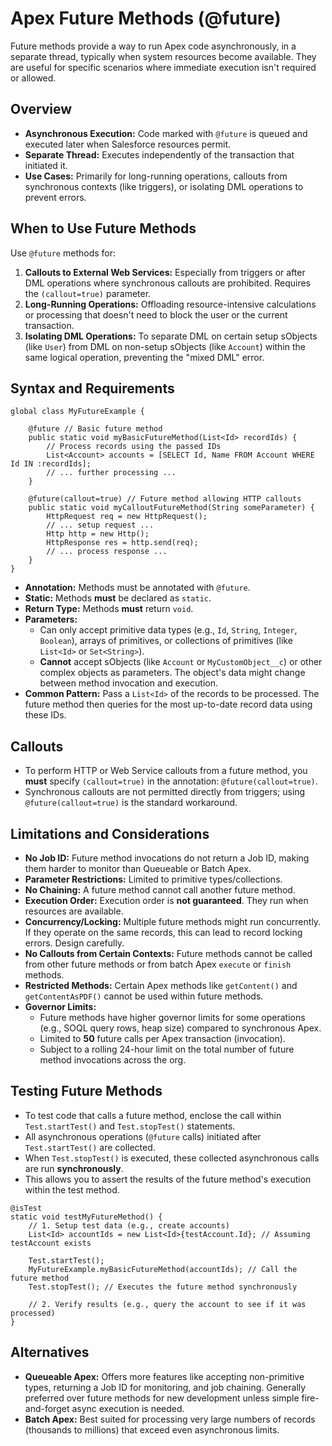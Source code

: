 # Apex Future Methods (@future)

Future methods provide a way to run Apex code asynchronously, in a separate thread, typically when system resources become available. They are useful for specific scenarios where immediate execution isn't required or allowed.

## Overview

- **Asynchronous Execution:** Code marked with `@future` is queued and executed later when Salesforce resources permit.
- **Separate Thread:** Executes independently of the transaction that initiated it.
- **Use Cases:** Primarily for long-running operations, callouts from synchronous contexts (like triggers), or isolating DML operations to prevent errors.

## When to Use Future Methods

Use `@future` methods for:

1.  **Callouts to External Web Services:** Especially from triggers or after DML operations where synchronous callouts are prohibited. Requires the `(callout=true)` parameter.
2.  **Long-Running Operations:** Offloading resource-intensive calculations or processing that doesn't need to block the user or the current transaction.
3.  **Isolating DML Operations:** To separate DML on certain setup sObjects (like `User`) from DML on non-setup sObjects (like `Account`) within the same logical operation, preventing the "mixed DML" error.

## Syntax and Requirements

```apex
global class MyFutureExample {

    @future // Basic future method
    public static void myBasicFutureMethod(List<Id> recordIds) {
        // Process records using the passed IDs
        List<Account> accounts = [SELECT Id, Name FROM Account WHERE Id IN :recordIds];
        // ... further processing ...
    }

    @future(callout=true) // Future method allowing HTTP callouts
    public static void myCalloutFutureMethod(String someParameter) {
        HttpRequest req = new HttpRequest();
        // ... setup request ...
        Http http = new Http();
        HttpResponse res = http.send(req);
        // ... process response ...
    }
}
```

- **Annotation:** Methods must be annotated with `@future`.
- **Static:** Methods **must** be declared as `static`.
- **Return Type:** Methods **must** return `void`.
- **Parameters:**
  - Can only accept primitive data types (e.g., `Id`, `String`, `Integer`, `Boolean`), arrays of primitives, or collections of primitives (like `List<Id>` or `Set<String>`).
  - **Cannot** accept sObjects (like `Account` or `MyCustomObject__c`) or other complex objects as parameters. The object's data might change between method invocation and execution.
- **Common Pattern:** Pass a `List<Id>` of the records to be processed. The future method then queries for the most up-to-date record data using these IDs.

## Callouts

- To perform HTTP or Web Service callouts from a future method, you **must** specify `(callout=true)` in the annotation: `@future(callout=true)`.
- Synchronous callouts are not permitted directly from triggers; using `@future(callout=true)` is the standard workaround.

## Limitations and Considerations

- **No Job ID:** Future method invocations do not return a Job ID, making them harder to monitor than Queueable or Batch Apex.
- **Parameter Restrictions:** Limited to primitive types/collections.
- **No Chaining:** A future method cannot call another future method.
- **Execution Order:** Execution order is **not guaranteed**. They run when resources are available.
- **Concurrency/Locking:** Multiple future methods might run concurrently. If they operate on the same records, this can lead to record locking errors. Design carefully.
- **No Callouts from Certain Contexts:** Future methods cannot be called from other future methods or from batch Apex `execute` or `finish` methods.
- **Restricted Methods:** Certain Apex methods like `getContent()` and `getContentAsPDF()` cannot be used within future methods.
- **Governor Limits:**
  - Future methods have higher governor limits for some operations (e.g., SOQL query rows, heap size) compared to synchronous Apex.
  - Limited to **50** future calls per Apex transaction (invocation).
  - Subject to a rolling 24-hour limit on the total number of future method invocations across the org.

## Testing Future Methods

- To test code that calls a future method, enclose the call within `Test.startTest()` and `Test.stopTest()` statements.
- All asynchronous operations (`@future` calls) initiated after `Test.startTest()` are collected.
- When `Test.stopTest()` is executed, these collected asynchronous calls are run **synchronously**.
- This allows you to assert the results of the future method's execution within the test method.

```apex
@isTest
static void testMyFutureMethod() {
    // 1. Setup test data (e.g., create accounts)
    List<Id> accountIds = new List<Id>{testAccount.Id}; // Assuming testAccount exists

    Test.startTest();
    MyFutureExample.myBasicFutureMethod(accountIds); // Call the future method
    Test.stopTest(); // Executes the future method synchronously

    // 2. Verify results (e.g., query the account to see if it was processed)
}
```

## Alternatives

- **Queueable Apex:** Offers more features like accepting non-primitive types, returning a Job ID for monitoring, and job chaining. Generally preferred over future methods for new development unless simple fire-and-forget async execution is needed.
- **Batch Apex:** Best suited for processing very large numbers of records (thousands to millions) that exceed even asynchronous limits.

```

```

